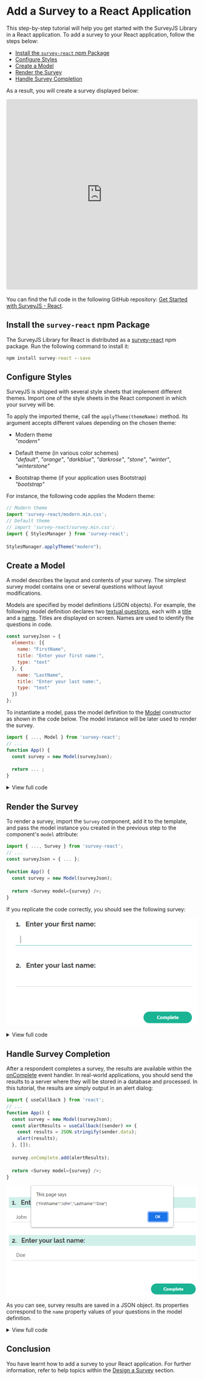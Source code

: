 # Add a Survey to a React Application

This step-by-step tutorial will help you get started with the SurveyJS Library in a React application. To add a survey to your React application, follow the steps below:

- [Install the `survey-react` npm Package](#install-the-survey-react-npm-package)
- [Configure Styles](#configure-styles)
- [Create a Model](#create-a-model)
- [Render the Survey](#render-the-survey)
- [Handle Survey Completion](#handle-survey-completion)

As a result, you will create a survey displayed below:

<iframe src="https://codesandbox.io/embed/musing-visvesvaraya-j206b?fontsize=14&hidenavigation=1&module=%2Fsrc%2FApp.js&theme=dark"
    style="width:100%; height:500px; border:0; border-radius: 4px; overflow:hidden;"
    title="SurveyJS - Add a Survey to a React Application"
    sandbox="allow-forms allow-modals allow-popups allow-presentation allow-same-origin allow-scripts"
></iframe>

You can find the full code in the following GitHub repository: <a href="https://github.com/surveyjs/code-examples/tree/main/get-started-react" target="_blank">Get Started with SurveyJS - React</a>.

## Install the `survey-react` npm Package

The SurveyJS Library for React is distributed as a <a href="https://www.npmjs.com/package/survey-react" target="_blank">survey-react</a> npm package. Run the following command to install it:

```cmd
npm install survey-react --save
```

## Configure Styles

SurveyJS is shipped with several style sheets that implement different themes. Import one of the style sheets in the React component in which your survey will be.

To apply the imported theme, call the `applyTheme(themeName)` method. Its argument accepts different values depending on the chosen theme:

- Modern theme      
*"modern"*

- Default theme (in various color schemes)     
*"default"*, *"orange"*, *"darkblue"*, *"darkrose"*, *"stone"*, *"winter"*, *"winterstone"*

- Bootstrap theme (if your application uses Bootstrap)       
*"bootstrap"*

For instance, the following code applies the Modern theme:

```js
// Modern theme
import 'survey-react/modern.min.css';
// Default theme
// import 'survey-react/survey.min.css';
import { StylesManager } from 'survey-react';

StylesManager.applyTheme("modern");
```

## Create a Model

A model describes the layout and contents of your survey. The simplest survey model contains one or several questions without layout modifications.

Models are specified by model definitions (JSON objects). For example, the following model definition declares two [textual questions](https://surveyjs.io/Documentation/Library?id=questiontextmodel), each with a [title](https://surveyjs.io/Documentation/Library?id=questiontextmodel#title) and a [name](https://surveyjs.io/Documentation/Library?id=questiontextmodel#name). Titles are displayed on screen. Names are used to identify the questions in code.

```js
const surveyJson = {
  elements: [{
    name: "FirstName",
    title: "Enter your first name:",
    type: "text"
  }, {
    name: "LastName",
    title: "Enter your last name:",
    type: "text"
  }]
};
```

To instantiate a model, pass the model definition to the [Model](https://surveyjs.io/Documentation/Library?id=surveymodel) constructor as shown in the code below. The model instance will be later used to render the survey.

```js
import { ..., Model } from 'survey-react';
// ...
function App() {
  const survey = new Model(surveyJson);

  return ... ;
}
```

<details>
    <summary>View full code</summary>  

```js
import 'survey-react/modern.min.css';
// import 'survey-react/survey.min.css';
import { StylesManager, Model } from 'survey-react';

StylesManager.applyTheme("modern");

const surveyJson = {
  elements: [{
    name: "FirstName",
    title: "Enter your first name:",
    type: "text"
  }, {
    name: "LastName",
    title: "Enter your last name:",
    type: "text"
  }]
};

function App() {
  const survey = new Model(surveyJson);

  return ...;
}

export default App;
```
</details>

## Render the Survey
To render a survey, import the `Survey` component, add it to the template, and pass the model instance you created in the previous step to the component's `model` attribute:

```js
import { ..., Survey } from 'survey-react';
// ...
const surveyJson = { ... };

function App() {
  const survey = new Model(surveyJson);

  return <Survey model={survey} />;
}
```

If you replicate the code correctly, you should see the following survey:

![Get Started with SurveyJS - Primitive Survey](images/get-started-primitive-survey.png)

<details>
    <summary>View full code</summary>  

```js
import 'survey-react/modern.min.css';
// import 'survey-react/survey.min.css';
import { Survey, StylesManager, Model } from 'survey-react';

StylesManager.applyTheme("modern");

const surveyJson = {
  elements: [{
    name: "FirstName",
    title: "Enter your first name:",
    type: "text"
  }, {
    name: "LastName",
    title: "Enter your last name:",
    type: "text"
  }]
};

function App() {
  const survey = new Model(surveyJson);

  return <Survey model={survey} />;
}

export default App;
```
</details>

## Handle Survey Completion

After a respondent completes a survey, the results are available within the [onComplete](https://surveyjs.io/Documentation/Library?id=surveymodel#onComplete) event handler. In real-world applications, you should send the results to a server where they will be stored in a database and processed. In this tutorial, the results are simply output in an alert dialog:

```js
import { useCallback } from 'react';
// ...
function App() {
  const survey = new Model(surveyJson);
  const alertResults = useCallback((sender) => {
    const results = JSON.stringify(sender.data);
    alert(results);
  }, []);

  survey.onComplete.add(alertResults);

  return <Survey model={survey} />;
}

```

![Get Started with SurveyJS - Survey Results](images/get-started-primitive-survey-alert.png)

As you can see, survey results are saved in a JSON object. Its properties correspond to the `name` property values of your questions in the model definition.


<details>
    <summary>View full code</summary>  

```js
import { useCallback } from 'react';

import 'survey-react/modern.min.css';
// import 'survey-react/survey.min.css';
import { Survey, StylesManager, Model } from 'survey-react';

StylesManager.applyTheme("modern");

const surveyJson = {
  elements: [{
    name: "FirstName",
    title: "Enter your first name:",
    type: "text"
  }, {
    name: "LastName",
    title: "Enter your last name:",
    type: "text"
  }]
};

function App() {
  const survey = new Model(surveyJson);
  const alertResults = useCallback((sender) => {
    const results = JSON.stringify(sender.data);
    alert(results);
  }, []);

  survey.onComplete.add(alertResults);

  return <Survey model={survey} />;
}

export default App;
```
</details>

## Conclusion

You have learnt how to add a survey to your React application. For further information, refer to help topics within the [Design a Survey](https://surveyjs.io/Documentation/Library?id=design-survey-create-a-simple-survey) section.